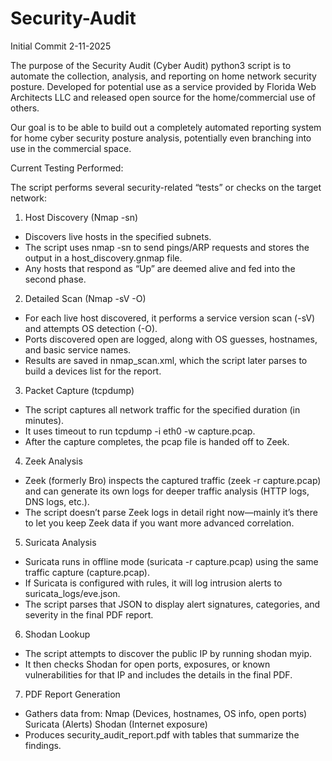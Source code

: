 # Security-Audit

Initial Commit 2-11-2025

The purpose of the Security Audit (Cyber Audit) python3 script is to automate the collection, analysis, and reporting on home network security posture. Developed for potential use as a service provided by Florida Web Architects LLC and released open source for the home/commercial use of others.

Our goal is to be able to build out a completely automated reporting system for home cyber security posture analysis, potentially even branching into use in the commercial space.

Current Testing Performed:

The script performs several security-related “tests” or checks on the target network:

1. Host Discovery (Nmap -sn)
- Discovers live hosts in the specified subnets.
- The script uses nmap -sn to send pings/ARP requests and stores the output in a host_discovery.gnmap file.
- Any hosts that respond as “Up” are deemed alive and fed into the second phase.

2. Detailed Scan (Nmap -sV -O)
- For each live host discovered, it performs a service version scan (-sV) and attempts OS detection (-O).
- Ports discovered open are logged, along with OS guesses, hostnames, and basic service names.
- Results are saved in nmap_scan.xml, which the script later parses to build a devices list for the report.

3. Packet Capture (tcpdump)
- The script captures all network traffic for the specified duration (in minutes).
- It uses timeout <duration> to run tcpdump -i eth0 -w capture.pcap.
- After the capture completes, the pcap file is handed off to Zeek.

4. Zeek Analysis
- Zeek (formerly Bro) inspects the captured traffic (zeek -r capture.pcap) and can generate its own logs for deeper traffic analysis (HTTP logs, DNS logs, etc.).
- The script doesn’t parse Zeek logs in detail right now—mainly it’s there to let you keep Zeek data if you want more advanced correlation.

5. Suricata Analysis
- Suricata runs in offline mode (suricata -r capture.pcap) using the same traffic capture (capture.pcap).
- If Suricata is configured with rules, it will log intrusion alerts to suricata_logs/eve.json.
- The script parses that JSON to display alert signatures, categories, and severity in the final PDF report.

6. Shodan Lookup
- The script attempts to discover the public IP by running shodan myip.
- It then checks Shodan for open ports, exposures, or known vulnerabilities for that IP and includes the details in the final PDF.

7. PDF Report Generation
- Gathers data from:
  Nmap (Devices, hostnames, OS info, open ports)
  Suricata (Alerts)
  Shodan (Internet exposure)
- Produces security_audit_report.pdf with tables that summarize the findings.
